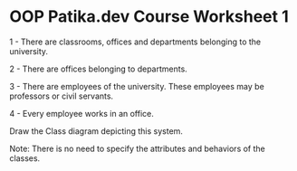 # OOP Patika.dev Course Worksheet 1
1 - There are classrooms, offices and departments belonging to the university.

2 - There are offices belonging to departments.

3 - There are employees of the university. These employees may be professors or civil servants.

4 - Every employee works in an office.

Draw the Class diagram depicting this system.

Note: There is no need to specify the attributes and behaviors of the classes.
